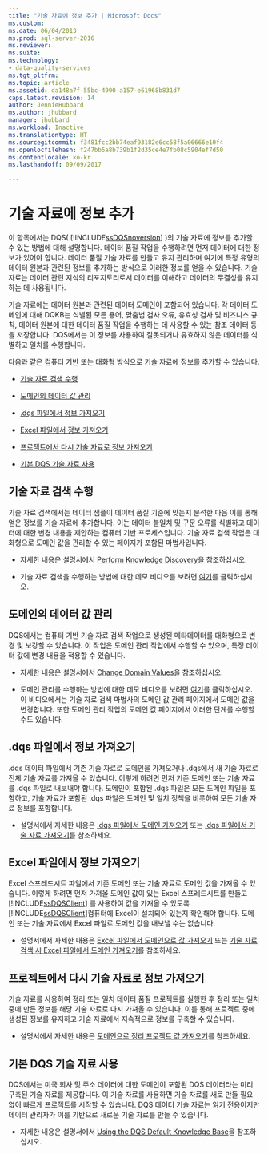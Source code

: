 ```yaml
---
title: "기술 자료에 정보 추가 | Microsoft Docs"
ms.custom: 
ms.date: 06/04/2013
ms.prod: sql-server-2016
ms.reviewer: 
ms.suite: 
ms.technology:
- data-quality-services
ms.tgt_pltfrm: 
ms.topic: article
ms.assetid: da148a7f-55bc-4990-a157-e61968b831d7
caps.latest.revision: 14
author: JennieHubbard
ms.author: jhubbard
manager: jhubbard
ms.workload: Inactive
ms.translationtype: HT
ms.sourcegitcommit: f3481fcc2bb74eaf93182e6cc58f5a06666e10f4
ms.openlocfilehash: f247bb5a8b739b1f2d35ce4e7fb08c5904ef7d50
ms.contentlocale: ko-kr
ms.lasthandoff: 09/09/2017

---
```

# <a name="adding-knowledge-to-a-knowledge-base"></a>기술 자료에 정보 추가
  이 항목에서는 DQS( [!INCLUDE[ssDQSnoversion](../includes/ssdqsnoversion-md.md)] )의 기술 자료에 정보를 추가할 수 있는 방법에 대해 설명합니다. 데이터 품질 작업을 수행하려면 먼저 데이터에 대한 정보가 있어야 합니다. 데이터 품질 기술 자료를 만들고 유지 관리하며 여기에 특정 유형의 데이터 원본과 관련된 정보를 추가하는 방식으로 이러한 정보를 얻을 수 있습니다. 기술 자료는 데이터 관련 지식의 리포지토리로서 데이터를 이해하고 데이터의 무결성을 유지하는 데 사용됩니다.  
  
 기술 자료에는 데이터 원본과 관련된 데이터 도메인이 포함되어 있습니다. 각 데이터 도메인에 대해 DQKB는 식별된 모든 용어, 맞춤법 검사 오류, 유효성 검사 및 비즈니스 규칙, 데이터 원본에 대한 데이터 품질 작업을 수행하는 데 사용할 수 있는 참조 데이터 등을 저장합니다. DQS에서는 이 정보를 사용하여 잘못되거나 유효하지 않은 데이터를 식별하고 일치를 수행합니다.  
  
 다음과 같은 컴퓨터 기반 또는 대화형 방식으로 기술 자료에 정보를 추가할 수 있습니다.  
  
-   [기술 자료 검색 수행](#Discovery)  
  
-   [도메인의 데이터 값 관리](#ManageDomain)  
  
-   [.dqs 파일에서 정보 가져오기](#DQSFile)  
  
-   [Excel 파일에서 정보 가져오기](#Excel)  
  
-   [프로젝트에서 다시 기술 자료로 정보 가져오기](#Project)  
  
-   [기본 DQS 기술 자료 사용](#Default)  
  
##  <a name="Discovery"></a> 기술 자료 검색 수행  
 기술 자료 검색에서는 데이터 샘플이 데이터 품질 기준에 맞는지 분석한 다음 이를 통해 얻은 정보를 기술 자료에 추가합니다. 이는 데이터 불일치 및 구문 오류를 식별하고 데이터에 대한 변경 내용을 제안하는 컴퓨터 기반 프로세스입니다. 기술 자료 검색 작업은 대화형으로 도메인 값을 관리할 수 있는 페이지가 포함된 마법사입니다.  
  
-   자세한 내용은 설명서에서 [Perform Knowledge Discovery](../data-quality-services/perform-knowledge-discovery.md)을 참조하십시오.  
  
-   기술 자료 검색을 수행하는 방법에 대한 데모 비디오를 보려면 [여기](http://msdn.microsoft.com/sqlserver/hh323825.aspx)를 클릭하십시오.  
  
##  <a name="ManageDomain"></a> 도메인의 데이터 값 관리  
 DQS에서는 컴퓨터 기반 기술 자료 검색 작업으로 생성된 메타데이터를 대화형으로 변경 및 보강할 수 있습니다. 이 작업은 도메인 관리 작업에서 수행할 수 있으며, 특정 데이터 값에 변경 내용을 적용할 수 있습니다.  
  
-   자세한 내용은 설명서에서 [Change Domain Values](../data-quality-services/change-domain-values.md)을 참조하십시오.  
  
-   도메인 관리를 수행하는 방법에 대한 데모 비디오를 보려면 [여기](http://msdn.microsoft.com/sqlserver/hh323825.aspx)를 클릭하십시오. 이 비디오에서는 기술 자료 검색 마법사의 도메인 값 관리 페이지에서 도메인 값을 변경합니다. 또한 도메인 관리 작업의 도메인 값 페이지에서 이러한 단계를 수행할 수도 있습니다.  
  
##  <a name="DQSFile"></a> .dqs 파일에서 정보 가져오기  
 .dqs 데이터 파일에서 기존 기술 자료로 도메인을 가져오거나 .dqs에서 새 기술 자료로 전체 기술 자료를 가져올 수 있습니다. 이렇게 하려면 먼저 기존 도메인 또는 기술 자료를 .dqs 파일로 내보내야 합니다. 도메인이 포함된 .dqs 파일은 모든 도메인 파일을 포함하고, 기술 자료가 포함된 .dqs 파일은 도메인 및 일치 정책을 비롯하여 모든 기술 자료 정보를 포함합니다.  
  
-   설명서에서 자세한 내용은 [.dqs 파일에서 도메인 가져오기](../data-quality-services/import-a-domain-from-a-dqs-file.md) 또는 [.dqs 파일에서 기술 자료 가져오기](../data-quality-services/import-a-knowledge-base-from-a-dqs-file.md)를 참조하세요.  
  
##  <a name="Excel"></a> Excel 파일에서 정보 가져오기  
 Excel 스프레드시트 파일에서 기존 도메인 또는 기술 자료로 도메인 값을 가져올 수 있습니다. 이렇게 하려면 먼저 가져올 도메인 값이 있는 Excel 스프레드시트를 만들고 [!INCLUDE[ssDQSClient](../includes/ssdqsclient-md.md)] 를 사용하여 값을 가져올 수 있도록 [!INCLUDE[ssDQSClient](../includes/ssdqsclient-md.md)]컴퓨터에 Excel이 설치되어 있는지 확인해야 합니다. 도메인 또는 기술 자료에서 Excel 파일로 도메인 값을 내보낼 수는 없습니다.  
  
-   설명서에서 자세한 내용은 [Excel 파일에서 도메인으로 값 가져오기](../data-quality-services/import-values-from-an-excel-file-into-a-domain.md) 또는 [기술 자료 검색 시 Excel 파일에서 도메인 가져오기](../data-quality-services/import-domains-from-an-excel-file-in-knowledge-discovery.md)를 참조하세요.  
  
##  <a name="Project"></a> 프로젝트에서 다시 기술 자료로 정보 가져오기  
 기술 자료를 사용하여 정리 또는 일치 데이터 품질 프로젝트를 실행한 후 정리 또는 일치 중에 만든 정보를 해당 기술 자료로 다시 가져올 수 있습니다. 이를 통해 프로젝트 중에 생성된 정보를 유지하고 기술 자료에서 지속적으로 정보를 구축할 수 있습니다.  
  
-   설명서에서 자세한 내용은 [도메인으로 정리 프로젝트 값 가져오기](../data-quality-services/import-cleansing-project-values-into-a-domain.md)를 참조하세요.  
  
##  <a name="Default"></a> 기본 DQS 기술 자료 사용  
 DQS에서는 미국 회사 및 주소 데이터에 대한 도메인이 포함된 DQS 데이터라는 미리 구축된 기술 자료를 제공합니다. 이 기술 자료를 사용하면 기술 자료를 새로 만들 필요 없이 빠르게 프로젝트를 시작할 수 있습니다. DQS 데이터 기술 자료는 읽기 전용이지만 데이터 관리자가 이를 기반으로 새로운 기술 자료를 만들 수 있습니다.  
  
-   자세한 내용은 설명서에서 [Using the DQS Default Knowledge Base](../data-quality-services/using-the-dqs-default-knowledge-base.md)을 참조하십시오.  
  
  

